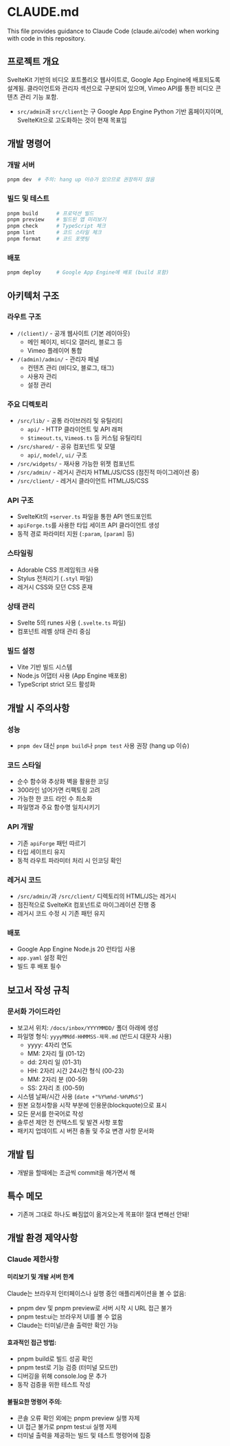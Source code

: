 # CLAUDE.md

This file provides guidance to Claude Code (claude.ai/code) when working with code in this repository.

## 프로젝트 개요

SvelteKit 기반의 비디오 포트폴리오 웹사이트로, Google App Engine에 배포되도록 설계됨. 클라이언트와 관리자 섹션으로 구분되어 있으며, Vimeo API를 통한 비디오 콘텐츠 관리 기능 포함.

- `src/admin`과 `src/client`는 구 Google App Engine Python 기반 홈페이지이며, SvelteKit으로 고도화하는 것이 현재 목표임

## 개발 명령어

### 개발 서버
```bash
pnpm dev  # 주의: hang up 이슈가 있으므로 권장하지 않음
```

### 빌드 및 테스트
```bash
pnpm build      # 프로덕션 빌드
pnpm preview    # 빌드된 앱 미리보기
pnpm check      # TypeScript 체크
pnpm lint       # 코드 스타일 체크
pnpm format     # 코드 포맷팅
```

### 배포
```bash
pnpm deploy     # Google App Engine에 배포 (build 포함)
```

## 아키텍처 구조

### 라우트 구조
- `/(client)/` - 공개 웹사이트 (기본 레이아웃)
  - 메인 페이지, 비디오 갤러리, 블로그 등
  - Vimeo 플레이어 통합
- `/(admin)/admin/` - 관리자 패널
  - 컨텐츠 관리 (비디오, 블로그, 태그)
  - 사용자 관리
  - 설정 관리

### 주요 디렉토리
- `/src/lib/` - 공통 라이브러리 및 유틸리티
  - `api/` - HTTP 클라이언트 및 API 래퍼
  - `$timeout.ts`, `Vimeo$.ts` 등 커스텀 유틸리티
- `/src/shared/` - 공유 컴포넌트 및 모델
  - `api/`, `model/`, `ui/` 구조
- `/src/widgets/` - 재사용 가능한 위젯 컴포넌트
- `/src/admin/` - 레거시 관리자 HTML/JS/CSS (점진적 마이그레이션 중)
- `/src/client/` - 레거시 클라이언트 HTML/JS/CSS

### API 구조
- SvelteKit의 `+server.ts` 파일을 통한 API 엔드포인트
- `apiForge.ts`를 사용한 타입 세이프 API 클라이언트 생성
- 동적 경로 파라미터 지원 (`:param`, `[param]` 등)

### 스타일링
- Adorable CSS 프레임워크 사용
- Stylus 전처리기 (`.styl` 파일)
- 레거시 CSS와 모던 CSS 혼재

### 상태 관리
- Svelte 5의 runes 사용 (`.svelte.ts` 파일)
- 컴포넌트 레벨 상태 관리 중심

### 빌드 설정
- Vite 기반 빌드 시스템
- Node.js 어댑터 사용 (App Engine 배포용)
- TypeScript strict 모드 활성화

## 개발 시 주의사항

### 성능
- `pnpm dev` 대신 `pnpm build`나 `pnpm test` 사용 권장 (hang up 이슈)

### 코드 스타일
- 순수 함수와 추상화 벽을 활용한 코딩
- 300라인 넘어가면 리팩토링 고려
- 가능한 한 코드 라인 수 최소화
- 파일명과 주요 함수명 일치시키기

### API 개발
- 기존 `apiForge` 패턴 따르기
- 타입 세이프티 유지
- 동적 라우트 파라미터 처리 시 인코딩 확인

### 레거시 코드
- `/src/admin/`과 `/src/client/` 디렉토리의 HTML/JS는 레거시
- 점진적으로 SvelteKit 컴포넌트로 마이그레이션 진행 중
- 레거시 코드 수정 시 기존 패턴 유지

### 배포
- Google App Engine Node.js 20 런타임 사용
- `app.yaml` 설정 확인
- 빌드 후 배포 필수

## 보고서 작성 규칙

### 문서화 가이드라인
- 보고서 위치: `/docs/inbox/YYYYMMDD/` 폴더 아래에 생성
- 파일명 형식: `yyyyMMdd-HHMMSS-제목.md` (반드시 대문자 사용)
  - yyyy: 4자리 연도
  - MM: 2자리 월 (01-12)
  - dd: 2자리 일 (01-31)
  - HH: 2자리 시간 24시간 형식 (00-23)
  - MM: 2자리 분 (00-59)
  - SS: 2자리 초 (00-59)
- 시스템 날짜/시간 사용 (`date +"%Y%m%d-%H%M%S"`)
- 원본 요청사항을 시작 부분에 인용문(blockquote)으로 표시
- 모든 문서를 한국어로 작성
- 솔루션 제안 전 컨텍스트 및 발견 사항 포함
- 패키지 업데이트 시 버전 충돌 및 주요 변경 사항 문서화

## 개발 팁

- 개발을 할때에는 조금씩 commit을 해가면서 해

## 특수 메모

- 기존꺼 그대로 하나도 빠짐없이 옮겨오는게 목표야! 절대 변해선 안돼!

## 개발 환경 제약사항

### Claude 제한사항
#### 미리보기 및 개발 서버 한계
Claude는 브라우저 인터페이스나 실행 중인 애플리케이션을 볼 수 없음:

- pnpm dev 및 pnpm preview로 서버 시작 시 URL 접근 불가
- pnpm test:ui는 브라우저 UI를 볼 수 없음
- Claude는 터미널/콘솔 출력만 확인 가능

#### 효과적인 접근 방법:
- pnpm build로 빌드 성공 확인
- pnpm test로 기능 검증 (터미널 모드만)
- 디버깅을 위해 console.log 문 추가
- 동작 검증을 위한 테스트 작성

#### 불필요한 명령어 주의:
- 콘솔 오류 확인 외에는 pnpm preview 실행 자제
- UI 접근 불가로 pnpm test:ui 실행 자제
- 터미널 출력을 제공하는 빌드 및 테스트 명령어에 집중